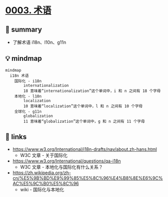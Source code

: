 # [0003. 术语](https://github.com/Tdahuyou/i18n/tree/main/0003.%20%E6%9C%AF%E8%AF%AD)

## 📝 summary

- 了解术语 i18n、l10n、g11n

## 💡 mindmap

```mermaid
mindmap
  i18n 术语
    国际化 - i18n
        internationalization
        18 意味着“internationalization”这个单词中，i 和 n 之间有 18 个字母
    本地化 - l10n
        localization
        10 意味着“localization”这个单词中，l 和 n 之间有 10 个字母
    全球化 - g11n
        globalization
        11 意味着“globalization”这个单词中，g 和 n 之间有 11 个字母
```

## 🔗 links

- https://www.w3.org/International/i18n-drafts/nav/about.zh-hans.html
  - W3C 文章 - 关于国际化
- https://www.w3.org/International/questions/qa-i18n
  - W3C 文章 - 本地化与国际化有什么关系？
- https://zh.wikipedia.org/zh-cn/%E5%9B%BD%E9%99%85%E5%8C%96%E4%B8%8E%E6%9C%AC%E5%9C%B0%E5%8C%96
  - wiki - 国际化与本地化